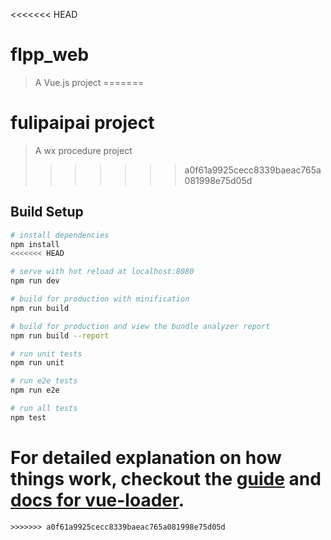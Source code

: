 <<<<<<< HEAD
# flpp_web

> A Vue.js project
=======
# fulipaipai project

> A wx procedure project
>>>>>>> a0f61a9925cecc8339baeac765a081998e75d05d

## Build Setup

``` bash
# install dependencies
npm install
<<<<<<< HEAD

# serve with hot reload at localhost:8080
npm run dev

# build for production with minification
npm run build

# build for production and view the bundle analyzer report
npm run build --report

# run unit tests
npm run unit

# run e2e tests
npm run e2e

# run all tests
npm test
```

For detailed explanation on how things work, checkout the [guide](http://vuejs-templates.github.io/webpack/) and [docs for vue-loader](http://vuejs.github.io/vue-loader).
=======
```
>>>>>>> a0f61a9925cecc8339baeac765a081998e75d05d
